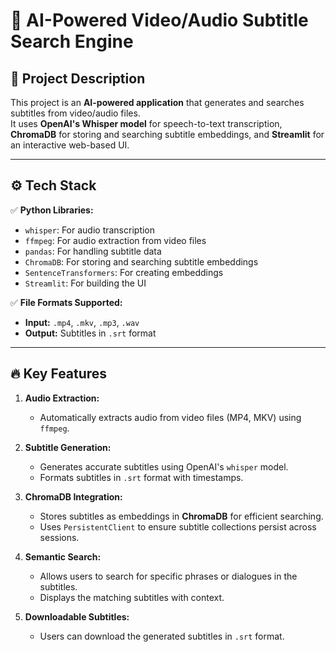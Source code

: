 # 🎥 **AI-Powered Video/Audio Subtitle Search Engine**

## 🚀 Project Description
This project is an **AI-powered application** that generates and searches subtitles from video/audio files.  
It uses **OpenAI's Whisper model** for speech-to-text transcription, **ChromaDB** for storing and searching subtitle embeddings, and **Streamlit** for an interactive web-based UI.  

---

## ⚙️ Tech Stack
✅ **Python Libraries:**  
- `whisper`: For audio transcription  
- `ffmpeg`: For audio extraction from video files  
- `pandas`: For handling subtitle data  
- `ChromaDB`: For storing and searching subtitle embeddings  
- `SentenceTransformers`: For creating embeddings  
- `Streamlit`: For building the UI  

✅ **File Formats Supported:**  
- **Input:** `.mp4`, `.mkv`, `.mp3`, `.wav`  
- **Output:** Subtitles in `.srt` format  

---

## 🔥 Key Features
1. **Audio Extraction:**  
   - Automatically extracts audio from video files (MP4, MKV) using `ffmpeg`.  

2. **Subtitle Generation:**  
   - Generates accurate subtitles using OpenAI's `whisper` model.  
   - Formats subtitles in `.srt` format with timestamps.  

3. **ChromaDB Integration:**  
   - Stores subtitles as embeddings in **ChromaDB** for efficient searching.  
   - Uses `PersistentClient` to ensure subtitle collections persist across sessions.  

4. **Semantic Search:**  
   - Allows users to search for specific phrases or dialogues in the subtitles.  
   - Displays the matching subtitles with context.  

5. **Downloadable Subtitles:**  
   - Users can download the generated subtitles in `.srt` format.  

